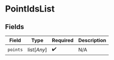 # PointIdsList


## Fields

| Field              | Type               | Required           | Description        |
| ------------------ | ------------------ | ------------------ | ------------------ |
| `points`           | list[*Any*]        | :heavy_check_mark: | N/A                |